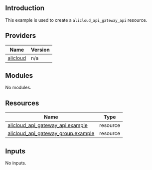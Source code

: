 ## Introduction

This example is used to create a `alicloud_api_gateway_api` resource.

<!-- BEGIN_TF_DOCS -->
## Providers

| Name | Version |
|------|---------|
| <a name="provider_alicloud"></a> [alicloud](#provider\_alicloud) | n/a |

## Modules

No modules.

## Resources

| Name | Type |
|------|------|
| [alicloud_api_gateway_api.example](https://registry.terraform.io/providers/aliyun/alicloud/latest/docs/resources/api_gateway_api) | resource |
| [alicloud_api_gateway_group.example](https://registry.terraform.io/providers/aliyun/alicloud/latest/docs/resources/api_gateway_group) | resource |

## Inputs

No inputs.
<!-- END_TF_DOCS -->    
